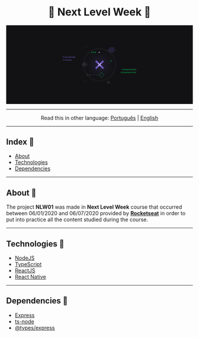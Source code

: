 <h1 align="center">🚀 Next Level Week 🚀 </h1>

<img align="center" src="nlw.jpg">

---

<p align="center">
Read this in other language: 
    <a href="https://github.com/jeanhrsouza/NLW01">Português</a> | 
    <a href="https://github.com/jeanhrsouza/NLW01/blob/master/README.en-EN.md">English</a>
</p>

---

## Index 🔎

- [About](#-About)
- [Technologies](#-Technologies)
- [Dependencies](#-Dependencies)


---
## About 📇

The project **NLW01** was made in  **Next Level Week** course that occurred between 06/01/2020 and 06/07/2020 provided by <a href = "https://rocketseat.com.br/">**Rocketseat**</a> in order to put into practice all the content studied during the course.

---

## Technologies 🚀

- [NodeJS](https://nodejs.org/en/)
- [TypeScript](https://www.typescriptlang.org/)
- [ReactJS](https://reactjs.org/)
- [React Native](https://reactnative.dev/)
---

## Dependencies 🔧

- [Express](https://expressjs.com/)
- [ts-node](https://www.npmjs.com/package/ts-node)
- [@types/express](https://www.npmjs.com/package/@types/express)